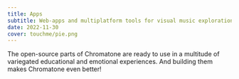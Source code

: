 ```yaml
---
title: Apps
subtitle: Web-apps and multiplatform tools for visual music explorations
date: 2022-11-30
cover: touchme/pie.png
---
```


The open-source parts of Chromatone are ready to use in a multitude of variegated educational and emotional experiences. And building them makes Chromatone even better!
